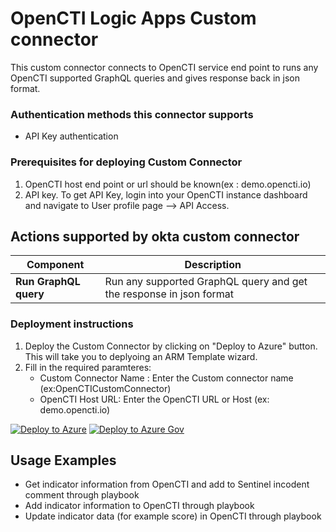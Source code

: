 # OpenCTI Logic Apps Custom connector

This custom connector connects to OpenCTI service end point to runs any OpenCTI supported GraphQL queries and gives response back in json format.
### Authentication methods this connector supports

*  API Key authentication

### Prerequisites for deploying Custom Connector
1. OpenCTI host end point or url should be known(ex : demo.opencti.io)
2. API key. To get API Key, login into your OpenCTI instance dashboard and navigate to User profile page --> API Access.


## Actions supported by okta custom connector

| Component | Description |
| --------- | -------------- |
| **Run GraphQL query** | Run any supported GraphQL query and get the response in json format |


### Deployment instructions 
1. Deploy the Custom Connector by clicking on "Deploy to Azure" button. This will take you to deplyoing an ARM Template wizard.
2. Fill in the required paramteres:
    * Custom Connector Name : Enter the Custom connector name (ex:OpenCTICustomConnector)
    * OpenCTI Host URL: Enter the OpenCTI URL or Host (ex: demo.opencti.io)

[![Deploy to Azure](https://aka.ms/deploytoazurebutton)](https://portal.azure.com/#create/Microsoft.Template/uri/https%3A%2F%2Fraw.githubusercontent.com%2FAzure%2FAzure-Sentinel%2Fmaster%2FSolutions%2F%2OpenCTI%2FPlaybooks%2FOpenCTICustomConnector%2Fazuredeploy.json)
[![Deploy to Azure Gov](https://aka.ms/deploytoazuregovbutton)](https://portal.azure.us/#create/Microsoft.Template/uri/https%3A%2F%2Fraw.githubusercontent.com%2FAzure%2FAzure-Sentinel%2FSolutions%2F%2OpenCTI%2FPlaybooks%2FOpenCTICustomConnector%2Fazuredeploy.json)

## Usage Examples
* Get indicator information from OpenCTI and add to Sentinel incodent comment through playbook
* Add indicator information to OpenCTI through playbook
* Update indicator data (for example score) in OpenCTI through playbook
